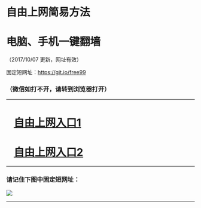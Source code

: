 ﻿# 自由上网简易方法

# 电脑、手机一键翻墙

（2017/10/07 更新，网址有效）

固定短网址：https://git.io/free99

### （微信如打不开，请转到浏览器打开）


***





# &nbsp;&nbsp; <a href="http://ft2495532630.fwq-tz-1001.info/fwqtz01.html?t=100700121149 " target="_blank">自由上网入口1</a>
# &nbsp;&nbsp; <a href="http://ft3010720530.fwq-tz-1002.info/fwqtz02.html?t=10070011239 " target="_blank">自由上网入口2</a>
***

### 请记住下图中固定短网址：

<img src="https://s3-us-west-2.amazonaws.com/fwq-1001/yjfq-20170905okok.png" /> 


***

